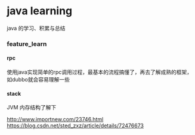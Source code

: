 # java learning 

java 的学习、积累与总结






### feature_learn

#### rpc

   使用java实现简单的rpc调用过程，最基本的流程搞懂了，再去了解成熟的框架，如dubbo就会容易理解一些
   
#### stack
JVM 内存结构了解下

http://www.importnew.com/23746.html
https://blog.csdn.net/sted_zxz/article/details/72476673
